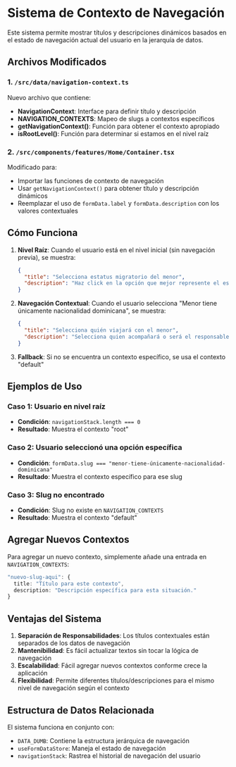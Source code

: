 # Sistema de Contexto de Navegación

Este sistema permite mostrar títulos y descripciones dinámicos basados en el estado de navegación actual del usuario en la jerarquía de datos.

## Archivos Modificados

### 1. `/src/data/navigation-context.ts`
Nuevo archivo que contiene:
- **NavigationContext**: Interface para definir título y descripción
- **NAVIGATION_CONTEXTS**: Mapeo de slugs a contextos específicos
- **getNavigationContext()**: Función para obtener el contexto apropiado
- **isRootLevel()**: Función para determinar si estamos en el nivel raíz

### 2. `/src/components/features/Home/Container.tsx`
Modificado para:
- Importar las funciones de contexto de navegación
- Usar `getNavigationContext()` para obtener título y descripción dinámicos
- Reemplazar el uso de `formData.label` y `formData.description` con los valores contextuales

## Cómo Funciona

1. **Nivel Raíz**: Cuando el usuario está en el nivel inicial (sin navegación previa), se muestra:
   ```json
   {
     "title": "Selecciona estatus migratorio del menor",
     "description": "Haz click en la opción que mejor represente el estatus migratorio del menor."
   }
   ```

2. **Navegación Contextual**: Cuando el usuario selecciona "Menor tiene únicamente nacionalidad dominicana", se muestra:
   ```json
   {
     "title": "Selecciona quién viajará con el menor", 
     "description": "Selecciona quien acompañará o será el responsable del menor al momento de viajar."
   }
   ```

3. **Fallback**: Si no se encuentra un contexto específico, se usa el contexto "default"

## Ejemplos de Uso

### Caso 1: Usuario en nivel raíz
- **Condición**: `navigationStack.length === 0`
- **Resultado**: Muestra el contexto "root"

### Caso 2: Usuario seleccionó una opción específica
- **Condición**: `formData.slug === "menor-tiene-únicamente-nacionalidad-dominicana"`
- **Resultado**: Muestra el contexto específico para ese slug

### Caso 3: Slug no encontrado
- **Condición**: Slug no existe en `NAVIGATION_CONTEXTS`
- **Resultado**: Muestra el contexto "default"

## Agregar Nuevos Contextos

Para agregar un nuevo contexto, simplemente añade una entrada en `NAVIGATION_CONTEXTS`:

```typescript
"nuevo-slug-aqui": {
  title: "Título para este contexto",
  description: "Descripción específica para esta situación."
}
```

## Ventajas del Sistema

1. **Separación de Responsabilidades**: Los títulos contextuales están separados de los datos de navegación
2. **Mantenibilidad**: Es fácil actualizar textos sin tocar la lógica de navegación
3. **Escalabilidad**: Fácil agregar nuevos contextos conforme crece la aplicación
4. **Flexibilidad**: Permite diferentes títulos/descripciones para el mismo nivel de navegación según el contexto

## Estructura de Datos Relacionada

El sistema funciona en conjunto con:
- `DATA_DUMB`: Contiene la estructura jerárquica de navegación
- `useFormDataStore`: Maneja el estado de navegación
- `navigationStack`: Rastrea el historial de navegación del usuario
